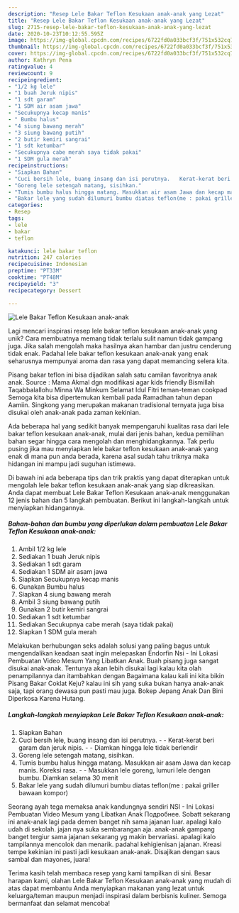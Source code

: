 ```yaml
---
description: "Resep Lele Bakar Teflon Kesukaan anak-anak yang Lezat"
title: "Resep Lele Bakar Teflon Kesukaan anak-anak yang Lezat"
slug: 2715-resep-lele-bakar-teflon-kesukaan-anak-anak-yang-lezat
date: 2020-10-23T10:12:55.595Z
image: https://img-global.cpcdn.com/recipes/6722fd0a033bcf3f/751x532cq70/lele-bakar-teflon-kesukaan-anak-anak-foto-resep-utama.jpg
thumbnail: https://img-global.cpcdn.com/recipes/6722fd0a033bcf3f/751x532cq70/lele-bakar-teflon-kesukaan-anak-anak-foto-resep-utama.jpg
cover: https://img-global.cpcdn.com/recipes/6722fd0a033bcf3f/751x532cq70/lele-bakar-teflon-kesukaan-anak-anak-foto-resep-utama.jpg
author: Kathryn Pena
ratingvalue: 4
reviewcount: 9
recipeingredient:
- "1/2 kg lele"
- "1 buah Jeruk nipis"
- "1 sdt garam"
- "1 SDM air asam jawa"
- "Secukupnya kecap manis"
- " Bumbu halus"
- "4 siung bawang merah"
- "3 siung bawang putih"
- "2 butir kemiri sangrai"
- "1 sdt ketumbar"
- "Secukupnya cabe merah saya tidak pakai"
- "1 SDM gula merah"
recipeinstructions:
- "Siapkan Bahan"
- "Cuci bersih lele, buang insang dan isi perutnya.   Kerat-kerat beri garam dan jeruk nipis.   Diamkan hingga lele tidak berlendir"
- "Goreng lele setengah matang, sisihkan."
- "Tumis bumbu halus hingga matang. Masukkan air asam Jawa dan kecap manis. Koreksi rasa.   Masukkan lele goreng, lumuri lele dengan bumbu. Diamkan selama 30 menit"
- "Bakar lele yang sudah dilumuri bumbu diatas teflon(me : pakai griller bawaan kompor)"
categories:
- Resep
tags:
- lele
- bakar
- teflon

katakunci: lele bakar teflon 
nutrition: 247 calories
recipecuisine: Indonesian
preptime: "PT33M"
cooktime: "PT48M"
recipeyield: "3"
recipecategory: Dessert

---
```



![Lele Bakar Teflon Kesukaan anak-anak](https://img-global.cpcdn.com/recipes/6722fd0a033bcf3f/751x532cq70/lele-bakar-teflon-kesukaan-anak-anak-foto-resep-utama.jpg)

Lagi mencari inspirasi resep lele bakar teflon kesukaan anak-anak yang unik? Cara membuatnya memang tidak terlalu sulit namun tidak gampang juga. Jika salah mengolah maka hasilnya akan hambar dan justru cenderung tidak enak. Padahal lele bakar teflon kesukaan anak-anak yang enak seharusnya mempunyai aroma dan rasa yang dapat memancing selera kita.

Pisang bakar teflon ini bisa dijadikan salah satu camilan favoritnya anak anak. Source : Mama Akmal dgn modifikasi agar kids friendly Bismillah Taqabbalallohu Minna Wa Minkum Selamat Idul Fitri teman-teman cookpad Semoga kita bisa dipertemukan kembali pada Ramadhan tahun depan Aamiin. Singkong yang merupakan makanan tradisional ternyata juga bisa disukai oleh anak-anak pada zaman kekinian.

Ada beberapa hal yang sedikit banyak mempengaruhi kualitas rasa dari lele bakar teflon kesukaan anak-anak, mulai dari jenis bahan, kedua pemilihan bahan segar hingga cara mengolah dan menghidangkannya. Tak perlu pusing jika mau menyiapkan lele bakar teflon kesukaan anak-anak yang enak di mana pun anda berada, karena asal sudah tahu triknya maka hidangan ini mampu jadi suguhan istimewa.


Di bawah ini ada beberapa tips dan trik praktis yang dapat diterapkan untuk mengolah lele bakar teflon kesukaan anak-anak yang siap dikreasikan. Anda dapat membuat Lele Bakar Teflon Kesukaan anak-anak menggunakan 12 jenis bahan dan 5 langkah pembuatan. Berikut ini langkah-langkah untuk menyiapkan hidangannya.

<!--inarticleads1-->

##### Bahan-bahan dan bumbu yang diperlukan dalam pembuatan Lele Bakar Teflon Kesukaan anak-anak:

1. Ambil 1/2 kg lele
1. Sediakan 1 buah Jeruk nipis
1. Sediakan 1 sdt garam
1. Sediakan 1 SDM air asam jawa
1. Siapkan Secukupnya kecap manis
1. Gunakan  Bumbu halus
1. Siapkan 4 siung bawang merah
1. Ambil 3 siung bawang putih
1. Gunakan 2 butir kemiri sangrai
1. Sediakan 1 sdt ketumbar
1. Sediakan Secukupnya cabe merah (saya tidak pakai)
1. Siapkan 1 SDM gula merah


Melakukan berhubungan seks adalah solusi yang paling bagus untuk mengendalikan keadaan saat ingin melepaskan Endorfin Nsi - Ini Lokasi Pembuatan Video Mesum Yang Libatkan Anak. Buah pisang juga sangat disukai anak-anak. Tentunya akan lebih disukai lagi kalau kita olah penampilannya dan itambahkan dengan Bagaimana kalau kali ini kita bikin Pisang Bakar Coklat Keju? kalau ini sih yang suka bukan hanya anak-anak saja, tapi orang dewasa pun pasti mau juga. Bokep Jepang Anak Dan Bini Diperkosa Karena Hutang. 

<!--inarticleads2-->

##### Langkah-langkah menyiapkan Lele Bakar Teflon Kesukaan anak-anak:

1. Siapkan Bahan
1. Cuci bersih lele, buang insang dan isi perutnya.  -  - Kerat-kerat beri garam dan jeruk nipis.  -  - Diamkan hingga lele tidak berlendir
1. Goreng lele setengah matang, sisihkan.
1. Tumis bumbu halus hingga matang. Masukkan air asam Jawa dan kecap manis. Koreksi rasa.  -  - Masukkan lele goreng, lumuri lele dengan bumbu. Diamkan selama 30 menit
1. Bakar lele yang sudah dilumuri bumbu diatas teflon(me : pakai griller bawaan kompor)


Seorang ayah tega memaksa anak kandungnya sendiri NSI - Ini Lokasi Pembuatan Video Mesum yang Libatkan Anak Подробнее. Sobatt sekarang ini anak-anak lagi pada demen banget nih sama jajanan luar. apalagi kalo udah di sekolah. jajan nya suka sembarangan aja. anak-anak gampang banget tergiur sama jajanan sekarang yg makin bervariasi. apalagi kalo tampilannya mencolok dan menarik. padahal kehigienisan jajanan. Kreasi tempe kekinian ini pasti jadi kesukaan anak-anak. Disajikan dengan saus sambal dan mayones, juara! 

Terima kasih telah membaca resep yang kami tampilkan di sini. Besar harapan kami, olahan Lele Bakar Teflon Kesukaan anak-anak yang mudah di atas dapat membantu Anda menyiapkan makanan yang lezat untuk keluarga/teman maupun menjadi inspirasi dalam berbisnis kuliner. Semoga bermanfaat dan selamat mencoba!
